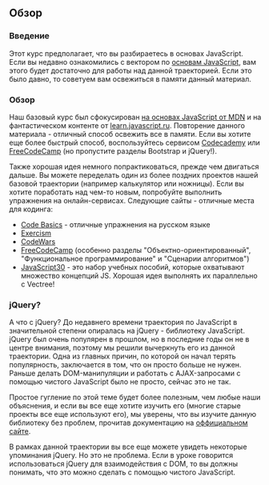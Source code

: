 ## Обзор

### Введение

Этот курс предполагает, что вы разбираетесь в основах JavaScript. Если вы недавно ознакомились с вектором по [основам JavaScript](https://vectree.ru/text/46/0/0), вам этого будет достаточно для работы над данной траекторией. Если это было давно, то советуем вам освежиться в памяти данный материал.

### Обзор

Наш базовый курс был сфокусирован [на основах JavaScript от MDN](https://developer.mozilla.org/ru/docs/Learn/Getting_started_with_the_web/JavaScript_basics) и на фантастическом контенте от [learn.javascript.ru](https://learn.javascript.ru/). Повторение данного материала - отличный способ освежить все в памяти. Если вы хотите еще более быстрый способ, воспользуйтесь сервисом [Codecademy](https://www.codecademy.com/learn) или [FreeCodeCamp](https://www.freecodecamp.org/) (но пропустите разделы Bootstrap и jQuery!).

Также хорошая идея немного попрактиковаться, прежде чем двигаться дальше. Вы можете переделать один из более поздних проектов нашей базовой траектории (например калькулятор или ножницы). Если вы хотите поработать над чем-то новым, попробуйте выполнить упражнения на онлайн-сервисах. Следующие сайты - отличные места для кодинга:

- [Code Basics](https://code-basics.ru/languages/javascript) - отличные упражнения на русском языке
- [Exercism](http://exercism.io/)
- [CodeWars](https://www.codewars.com/)
- [FreeCodeCamp](https://www.freecodecamp.org/) (особенно разделы "Объектно-ориентированный", "Функциональное программирование" и "Сценарии алгоритмов")
- [JavaScript30](https://javascript30.com/) - это набор учебных пособий, которые охватывают множество концепций JS. Хорошая идея выполнять их параллельно с Vectree!

### jQuery?

А что с jQuery? До недавнего времени траектория по JavaScript в значительной степени опиралась на jQuery - библиотеку JavaScript. jQuery был очень популярен в прошлом, но в последние годы он не в центре внимания, поэтому мы решили вычеркнуть его из данной траектории. Одна из главных причин, по которой он начал терять популярность, заключается в том, что он просто больше не нужен. Раньше делать DOM-манипуляции и работать с AJAX-запросами с помощью чистого JavaScript было не просто, сейчас это не так.

Простое гугление по этой теме будет более полезным, чем любые наши объяснения, и если вы все еще хотите изучить его (многие старые проекты все еще используют его), мы уверены, что вы изучите данную библиотеку без проблем, прочитав документацию на [оффициальном сайте](https://jquery.com/).

В рамках данной траектории вы все еще можете увидеть некоторые упоминания jQuery. Но это не проблема. Если в уроке говорится использоваться jQuery для взаимодействия с DOM, то вы должны понимать, что это можно сделать с помощью чистого JavaScript.
